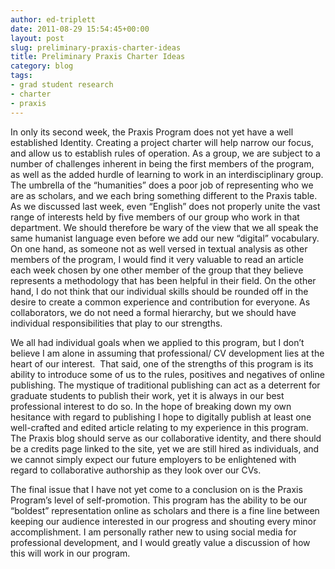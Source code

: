 ```yaml
---
author: ed-triplett
date: 2011-08-29 15:54:45+00:00
layout: post
slug: preliminary-praxis-charter-ideas
title: Preliminary Praxis Charter Ideas
category: blog
tags:
- grad student research
- charter
- praxis
---
```


In only its second week, the Praxis Program does not yet have a well established Identity. Creating a project charter will help narrow our focus, and allow us to establish rules of operation. As a group, we are subject to a number of challenges inherent in being the first members of the program, as well as the added hurdle of learning to work in an interdisciplinary group. The umbrella of the “humanities” does a poor job of representing who we are as scholars, and we each bring something different to the Praxis table. As we discussed last week, even “English” does not properly unite the vast range of interests held by five members of our group who work in that department. We should therefore be wary of the view that we all speak the same humanist language even before we add our new “digital” vocabulary. On one hand, as someone not as well versed in textual analysis as other members of the program, I would find it very valuable to read an article each week chosen by one other member of the group that they believe represents a methodology that has been helpful in their field. On the other hand, I do not think that our individual skills should be rounded off in the desire to create a common experience and contribution for everyone. As collaborators, we do not need a formal hierarchy, but we should have individual responsibilities that play to our strengths.

We all had individual goals when we applied to this program, but I don’t believe I am alone in assuming that professional/ CV development lies at the heart of our interest.  That said, one of the strengths of this program is its ability to introduce some of us to the rules, positives and negatives of online publishing. The mystique of traditional publishing can act as a deterrent for graduate students to publish their work, yet it is always in our best professional interest to do so. In the hope of breaking down my own hesitance with regard to publishing I hope to digitally publish at least one well-crafted and edited article relating to my experience in this program. The Praxis blog should serve as our collaborative identity, and there should be a credits page linked to the site, yet we are still hired as individuals, and we cannot simply expect our future employers to be enlightened with regard to collaborative authorship as they look over our CVs.

The final issue that I have not yet come to a conclusion on is the Praxis Program’s level of self-promotion. This program has the ability to be our “boldest” representation online as scholars and there is a fine line between keeping our audience interested in our progress and shouting every minor accomplishment. I am personally rather new to using social media for professional development, and I would greatly value a discussion of how this will work in our program.
